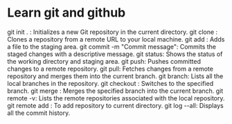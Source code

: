 # Learn git and github

git init . : Initializes a new Git repository in the current directory.
git clone <repository URL>: Clones a repository from a remote URL to your local machine.
git add <file>: Adds a file to the staging area.
git commit -m "Commit message": Commits the staged changes with a descriptive message.
git status: Shows the status of the working directory and staging area.
git push: Pushes committed changes to a remote repository.
git pull: Fetches changes from a remote repository and merges them into the current branch.
git branch: Lists all the local branches in the repository.
git checkout <branch>: Switches to the specified branch.
git merge <branch>: Merges the specified branch into the current branch.
git remote -v: Lists the remote repositories associated with the local repository.
git remote add <repository URL>: To add repository to current directory.
git log --all: Displays all the commit history.
